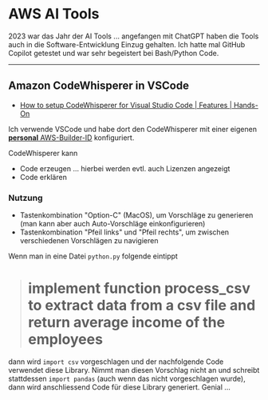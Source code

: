 # AWS AI Tools

2023 war das Jahr der AI Tools ... angefangen mit ChatGPT haben die Tools auch in die Software-Entwicklung Einzug gehalten. Ich hatte mal GitHub Copilot getestet und war sehr begeistert bei Bash/Python Code.

---

## Amazon CodeWhisperer in VSCode

* [How to setup CodeWhisperer for Visual Studio Code | Features | Hands-On](https://www.youtube.com/watch?v=C4kr79qWqAc)

Ich verwende VSCode und habe dort den CodeWhisperer mit einer eigenen [**personal** AWS-Builder-ID](https://docs.aws.amazon.com/signin/latest/userguide/create-aws_builder_id.html) konfiguriert.

CodeWhisperer kann

* Code erzeugen ... hierbei werden evtl. auch Lizenzen angezeigt
* Code erklären

### Nutzung

* Tastenkombination "Option-C" (MacOS), um Vorschläge zu generieren (man kann aber auch Auto-Vorschläge einkonfigurieren)
* Tastenkombination "Pfeil links" und "Pfeil rechts", um zwischen verschiedenen Vorschlägen zu navigieren

Wenn man in eine Datei `python.py` folgende eintippt

> # implement function process_csv to extract data from a csv file and return average income of the employees

dann wird `import csv` vorgeschlagen und der nachfolgende Code verwendet diese Library. Nimmt man diesen Vorschlag nicht an und schreibt stattdessen `import pandas` (auch wenn das nicht vorgeschlagen wurde), dann wird anschliessend Code für diese Library generiert. Genial ...